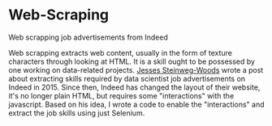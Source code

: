 # Web-Scraping
Web scrapping job advertisements from Indeed

Web scrapping extracts web content, usually in the form of texture characters through looking at HTML. 
It is a skill ought to be possessed by one working on data-related projects. 
[Jesses Steinweg-Woods](https://jessesw.com/Data-Science-Skills/) wrote a post about extracting skills required by data scientist job advertisements on Indeed in 2015. 
Since then, Indeed has changed the layout of their website, it's no longer plain HTML, but requires some \"interactions\" with the javascript. 
Based on his idea, I wrote a code to enable the \"interactions\" and extract the job skills using just Selenium.
